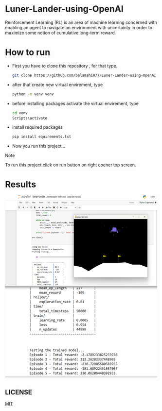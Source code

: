 # Luner-Lander-using-OpenAI
<p>Reinforcement Learning (RL) is an area of machine learning concerned with 
enabling an agent to navigate an environment with uncertainty in order to maximize some notion 
of cumulative long-term reward.</p>

# How to run
- First you have to clone this repository , for that type.
  ```bash
  git clone https://github.com/balamahi077/Luner-Lander-using-OpenAI
  ```
- after that create new virtual envirement, type
  ```bash
  python -m venv venv
  ```
- before installing packages activate the virtual envirement, type
  ```bash
  cd venv
  Scripts\activate
  ```
- install required packages
  ```bash
  pip install equirements.txt
  ```
- Now you run this project...
  
>[!NOTE]
>To run this project click on run button on right coener top screen.

# Results
<img src="Screenshot 2025-04-28 221820.png" alt="Alt text" width="500" height="300">
<img src="Screenshot 2025-04-28 221642.png" alt="Alt text" width="500" height="300">

## LICENSE
[MIT](LICENSE)
